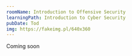 ```yaml
---
roomName: Introduction to Offensive Security
learningPath: Introduction to Cyber Security
pubDate: Tod
img: https://fakeimg.pl/640x360
---
```


Coming soon
